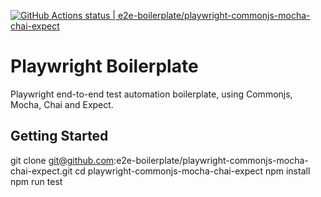 [![GitHub Actions status | e2e-boilerplate/playwright-commonjs-mocha-chai-expect](https://github.com/e2e-boilerplate/playwright-commonjs-mocha-chai-expect/workflows/playwright-commonjs-mocha-chai-expect/badge.svg)](https://github.com/e2e-boilerplate/playwright-commonjs-mocha-chai-expect/actions?workflow=playwright-commonjs-mocha-chai-expect)

# Playwright Boilerplate

Playwright end-to-end test automation boilerplate, using Commonjs, Mocha, Chai and Expect.

## Getting Started

git clone git@github.com:e2e-boilerplate/playwright-commonjs-mocha-chai-expect.git
cd playwright-commonjs-mocha-chai-expect
npm install
npm run test
